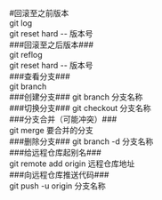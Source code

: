 #回滚至之前版本  
  git log  
  git reset hard -- 版本号  
###回滚至之后版本###   
  git reflog  
  git reset hard -- 版本号  
###查看分支###  
  git branch  
###创建分支###
  git branch 分支名称  
###切换分支###
  git checkout 分支名称  
###分支合并（可能冲突）###  
  git merge 要合并的分支  
###删除分支###
  git branch -d 分支名称  
###给远程仓库起别名###   
  git remote add origin 远程仓库地址  
###向远程仓库推送代码###  
  git push -u origin 分支名称  

